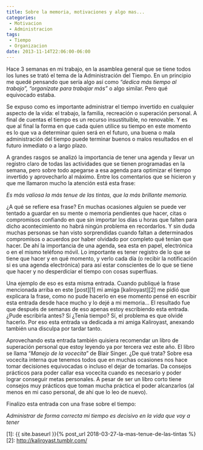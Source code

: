 ```yaml
---
title: Sobre la memoria, motivaciones y algo mas...
categories:
 - Motivacion
 - Administracion
tags:
 - Tiempo
 - Organizacion
date: 2013-11-14T22:06:00-06:00
---
```

Hace 3 semanas en mi trabajo, en la asamblea general que se tiene todos los lunes se trató el tema de la Administración del Tiempo. En un principio me quedé pensando que sería algo así como _“dedica más tiempo al trabajo”, “organízate para trabajar más”_ o algo similar. Pero qué equivocado estaba.

Se expuso como es importante administrar el tiempo invertido en cualquier aspecto de la vida: el trabajo, la familia, recreación o superación personal. A final de cuentas el tiempo es un recurso insustituible, no renovable. Y es que al final la forma en que cada quien utilice su tiempo en este momento es lo que va a determinar quien será en el futuro, una buena o mala administración del tiempo puede terminar buenos o malos resultados en el futuro inmediato o a largo plazo.

A grandes rasgos se analizó la importancia de tener una agenda y llevar un registro claro de todas las actividades que se tienen programadas en la semana, pero sobre todo apegarse a esa agenda para optimizar el tiempo invertido y aprovecharlo al máximo. Entre los comentarios que se hicieron y que me llamaron mucho la atención está esta frase:

_Es más valiosa la más tenue de las tintas, que la más brillante memoria._

¿A qué se refiere esa frase? En muchas ocasiones alguien se puede ver tentado a guardar en su mente o memoria pendientes que hacer, citas o compromisos confiando en que sin importar los días u horas que falten para dicho acontecimiento no habrá ningún problema en recordarlos. Y sin duda muchas personas se han visto sorprendidas cuando faltan a determinados compromisos o acuerdos por haber olvidado por completo qué tenían que hacer. De ahí la importancia de una agenda, sea esta en papel, electrónica o en el mismo teléfono móvil. Lo importante es tener registro de lo que se tiene que hacer y en qué momento, y verlo cada día (o recibir la notificación si es una agenda electrónica) para así estar conscientes de lo que se tiene que hacer y no desperdiciar el tiempo con cosas superfluas.

Una ejemplo de eso es esta misma entrada. Cuando publiqué la frase mencionada arriba en este [post][1] mi amiga [kaliroyast][2] me pidió que explicara la frase, como no pude hacerlo en ese momento pensé en escribir esta entrada desde hace mucho y lo dejé a mi memoria… El resultado fue que después de semanas de eso apenas estoy escribiendo esta entrada. ¿Pude escribirla antes? Sí ¿Tenía tiempo? Sí, el problema es que olvidé hacerlo. Por eso esta entrada va dedicada a mi amiga Kaliroyast, anexando también una disculpa por tardar tanto. 

Aprovechando esta entrada también quisiera recomendar un libro de superación personal que estoy leyendo ya por tercera vez este año. El libro se llama “*Manejo de la vocecita*” de Blair Singer. ¿De qué trata? Sobre esa vocecita interna que tenemos todos que en muchas ocasiones nos hace tomar decisiones equivocadas o incluso el dejar de tomarlas. Da consejos prácticos para poder callar esa vocecita cuando es necesario y poder lograr conseguir metas personales. A pesar de ser un libro corto tiene consejos muy prácticos que toman mucha práctica el poder alcanzarlos (al menos en mi caso personal, de ahí que lo leo de nuevo). 

Finalizo esta entrada con una frase sobre el tiempo:

_Administrar de forma correcta mi tiempo es decisivo en la vida que voy a tener_

[1]: {{ site.baseurl }}{% post_url 2018-03-27-la-mas-tenue-de-las-tintas %}
[2]: http://kaliroyast.tumblr.com/